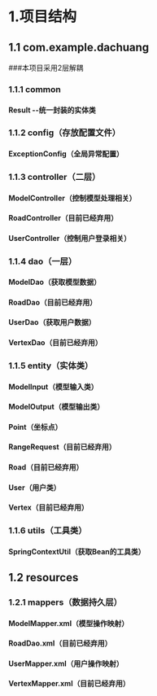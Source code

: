 # 1.项目结构
## 1.1 com.example.dachuang
###本项目采用2层解耦
### 1.1.1 common
#### Result --统一封装的实体类
### 1.1.2 config（存放配置文件）
#### ExceptionConfig（全局异常配置）
### 1.1.3 controller（二层）
#### ModelController（控制模型处理相关）
#### RoadController（目前已经弃用）
#### UserController（控制用户登录相关）
### 1.1.4 dao（一层）
#### ModelDao（获取模型数据）
#### RoadDao（目前已经弃用）
#### UserDao（获取用户数据）
#### VertexDao（目前已经弃用）
### 1.1.5 entity（实体类）
#### ModelInput（模型输入类）
#### ModelOutput（模型输出类）
#### Point（坐标点）
#### RangeRequest（目前已经弃用）
#### Road（目前已经弃用）
#### User（用户类）
#### Vertex（目前已经弃用）
### 1.1.6 utils（工具类）
#### SpringContextUtil（获取Bean的工具类）
## 1.2 resources
### 1.2.1 mappers（数据持久层）
#### ModelMapper.xml（模型操作映射）
#### RoadDao.xml（目前已经弃用）
#### UserMapper.xml（用户操作映射）
#### VertexMapper.xml（目前已经弃用）